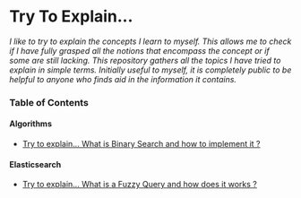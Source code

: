 # Try To Explain...
_I like to try to explain the concepts I learn to myself. This allows me to check if I have fully grasped all the notions that encompass the concept or if some are still lacking. This repository gathers all the topics I have tried to explain in simple terms. Initially useful to myself, it is completely public to be helpful to anyone who finds aid in the information it contains._

### Table of Contents
#### Algorithms
  - [Try to explain... What is Binary Search and how to implement it ?](https://github.com/LeDevNovice/Try-To-Explain/blob/master/Algos/binarySearch.md)

#### Elasticsearch
- [Try to explain... What is a Fuzzy Query and how does it works ?](https://github.com/LeDevNovice/Try-To-Explain/blob/master/Elasticsearch/fuzzyQuery.md)